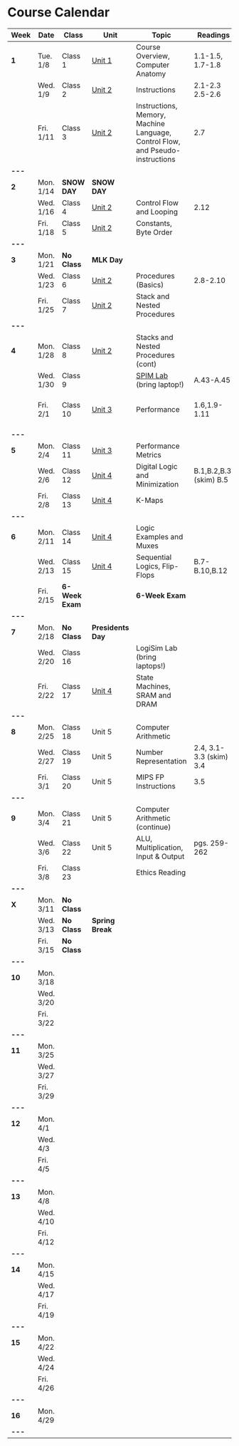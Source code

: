 # Course Calendar

    
| **Week** | **Date**  | **Class**       | **Unit**                   | **Topic**                                                                     | **Readings**            | **Assignment**                                                                                   |
|----------|-----------|-----------------|----------------------------|-------------------------------------------------------------------------------|-------------------------|--------------------------------------------------------------------------------------------------|
| **1**    | Tue. 1/8  | Class 1         | [Unit 1](units/unit_01.md) | Course Overview, Computer Anatomy                                             | 1.1-1.5, 1.7-1.8        |                                                                                                  |
|          | Wed. 1/9  | Class 2         | [Unit 2](units/unit_02.md) | Instructions                                                                  | 2.1-2.3 <br> 2.5-2.6    |                                                                                                  |
|          | Fri. 1/11 | Class 3         | [Unit 2](units/unit_02.md) | Instructions, Memory, Machine Language, Control Flow, and Pseudo-instructions | 2.7                     | [Quiz](https://github.com/adamaviv/ic220-s19-quiz/blob/master/quizzes/03-Add-Sub-Load-Store.txt) |
| **---**  |           |                 |                            |                                                                               |                         |                                                                                                  |
| **2**    | Mon. 1/14 | **SNOW DAY**    | **SNOW DAY**               |                                                                               |                         |                                                                                                  |
|          | Wed. 1/16 | Class 4         | [Unit 2](units/unit_02.md) | Control Flow and Looping                                                      | 2.12                    | [HW-0](hw/hw00.md) Due                                                                           |
|          | Fri. 1/18 | Class 5         | [Unit 2](units/unit_02.md) | Constants, Byte Order                                                         |                         | [HW-1](hw/hw01.pdf) Due                                                                          |
| **---**  |           |                 |                            |                                                                               |                         |                                                                                                  |
| **3**    | Mon. 1/21 | **No Class**    | **MLK Day**                |                                                                               |                         |                                                                                                  |
|          | Wed. 1/23 | Class 6         | [Unit 2](units/unit_02.md) | Procedures (Basics)                                                         | 2.8-2.10                |                                                                                                  |
|          | Fri. 1/25 | Class 7         | [Unit 2](units/unit_02.md) | Stack and Nested Procedures                                                             |                         | [HW-2](hw/hw02.pdf) Due                                                                          |
| **---**  |           |                 |                            |                                                                               |                         |                                                                                                  |
| **4**    | Mon. 1/28 | Class 8         | [Unit 2](units/unit_02.md) | Stacks and Nested Procedures (cont)                                                      |                         |                                                                                                  |
|          | Wed. 1/30 | Class 9         |                            | [SPIM Lab](/lab/lab01.md)  (bring laptop!)                                                     | A.43-A.45               | [Pre-lab](/lab/lab01.md) Due                                                                                      |
|          | Fri. 2/1  | Class 10        | [Unit 3](units/unit_03.md)                     | Performance                                                                   | 1.6,1.9-1.11            | [Lab-1](/lab/lab01.md) Due <br> <br> [Project 1](/proj/01/proj01.md) Assigned                                                                                        |
| **---**  |           |                 |                            |                                                                               |                         |                                                                                                  |
| **5**    | Mon. 2/4  | Class 11        | [Unit 3](units/unit_03.md)                     | Performance Metrics                                                           |                         | [HW-3](/hw/hw_03.pdf) Due                                                                         |
|          | Wed. 2/6  | Class 12        | [Unit 4](units/unit_04.md)      | Digital Logic and Minimization                                                | B.1,B.2,B.3, (skim) B.5 |                                                                                                  |
|          | Fri. 2/8  | Class 13        | [Unit 4](units/unit_04.md) | K-Maps                                                                        |                         | [HW-4](/hw/hw04.pdf) Due                                                                                         |
| **---**  |           |                 |                            |                                                                               |                         |                                                                                                  |
| **6**    | Mon. 2/11 | Class 14        | [Unit 4](units/unit_04.md) | Logic Examples and Muxes                                                      |                         | [Project 1](/proj/01/proj01.md) Due                                                                                                                                                 |
|          | Wed. 2/13 | Class 15        | [Unit 4](units/unit_04.md) | Sequential Logics, Flip-Flops                                                 | B.7-B.10,B.12           |                                                                                                  |
|          | Fri. 2/15 | **6-Week Exam** |                            | **6-Week Exam**                                                               |                         |                                                                                                  |
| **---**  |           |                 |                            |                                                                               |                         |                                                                                                  |
| **7**    | Mon. 2/18 | **No Class**    | **Presidents Day**         |                                                                               |                         |                                                                                                  |
|          | Wed. 2/20 | Class 16        |                            | LogiSim Lab (bring laptops!)                                                  |                         | [HW-5](hw/hw05.pdf) Due                                                                                         |
|          | Fri. 2/22 | Class 17        | [Unit 4](units/unit_04.md)           | State Machines, SRAM and DRAM                                                 |                         |                                                                                                  |
| **---**  |           |                 |                            |                                                                               |                         |                                                                                                  |
| **8**    | Mon. 2/25 | Class 18        | Unit 5                     | Computer Arithmetic                                                           |                         |                                                                                                  |
|          | Wed. 2/27 | Class 19        | Unit 5                     | Number Representation                                                         | 2.4, 3.1-3.3 (skim) 3.4 | Logisim Lab Due                                                                                  |
|          | Fri. 3/1  | Class 20        | Unit 5                     | MIPS FP Instructions                                                          | 3.5                     |                                                                                                  |
| **---**  |           |                 |                            |                                                                               |                         |                                                                                                  |
| **9**    | Mon. 3/4  | Class 21        | Unit 5                     | Computer Arithmetic (continue)                                                |                         | Paper Description Due                                                                            |
|          | Wed. 3/6  | Class 22        | Unit 5                     | ALU, Multiplication, Input & Output                                           | pgs. 259-262            |                                                                                                  |
|          | Fri. 3/8  | Class 23        |                            | Ethics Reading                                                                |                         | HW-6 Due                                                                                         |
| **---**  |           |                 |                            |                                                                               |                         |                                                                                                  |
| **X**    | Mon. 3/11 | **No Class**    |                            |                                                                               |                         |                                                                                                  |
|          | Wed. 3/13 | **No Class**    | **Spring Break**           |                                                                               |                         |                                                                                                  |
|          | Fri. 3/15 | **No Class**    |                            |                                                                               |                         |                                                                                                  |
| **---**  |           |                 |                            |                                                                               |                         |                                                                                                  |
| **10**   | Mon. 3/18 |                 |                            |                                                                               |                         |                                                                                                  |
|          | Wed. 3/20 |                 |                            |                                                                               |                         |                                                                                                  |
|          | Fri. 3/22 |                 |                            |                                                                               |                         |                                                                                                  |
| **---**  |           |                 |                            |                                                                               |                         |                                                                                                  |
| **11**   | Mon. 3/25 |                 |                            |                                                                               |                         |                                                                                                  |
|          | Wed. 3/27 |                 |                            |                                                                               |                         |                                                                                                  |
|          | Fri. 3/29 |                 |                            |                                                                               |                         |                                                                                                  |
| **---**  |           |                 |                            |                                                                               |                         |                                                                                                  |
| **12**   | Mon. 4/1  |                 |                            |                                                                               |                         |                                                                                                  |
|          | Wed. 4/3  |                 |                            |                                                                               |                         |                                                                                                  |
|          | Fri. 4/5  |                 |                            |                                                                               |                         |                                                                                                  |
| **---**  |           |                 |                            |                                                                               |                         |                                                                                                  |
| **13**   | Mon. 4/8  |                 |                            |                                                                               |                         |                                                                                                  |
|          | Wed. 4/10 |                 |                            |                                                                               |                         |                                                                                                  |
|          | Fri. 4/12 |                 |                            |                                                                               |                         |                                                                                                  |
| **---**  |           |                 |                            |                                                                               |                         |                                                                                                  |
| **14**   | Mon. 4/15 |                 |                            |                                                                               |                         |                                                                                                  |
|          | Wed. 4/17 |                 |                            |                                                                               |                         |                                                                                                  |
|          | Fri. 4/19 |                 |                            |                                                                               |                         |                                                                                                  |
| **---**  |           |                 |                            |                                                                               |                         |                                                                                                  |
| **15**   | Mon. 4/22 |                 |                            |                                                                               |                         |                                                                                                  |
|          | Wed. 4/24 |                 |                            |                                                                               |                         |                                                                                                  |
|          | Fri. 4/26 |                 |                            |                                                                               |                         |                                                                                                  |
| **---**  |           |                 |                            |                                                                               |                         |                                                                                                  |
| **16**   | Mon. 4/29 |                 |                            |                                                                               |                         |                                                                                                  |
| **---**  |           |                 |                            |                                                                               |                         |                                                                                                  |




